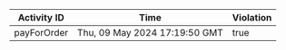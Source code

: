 | Activity ID | Time | Violation |
| --- | --- | --- |
| payForOrder | Thu, 09 May 2024 17:19:50 GMT | true |